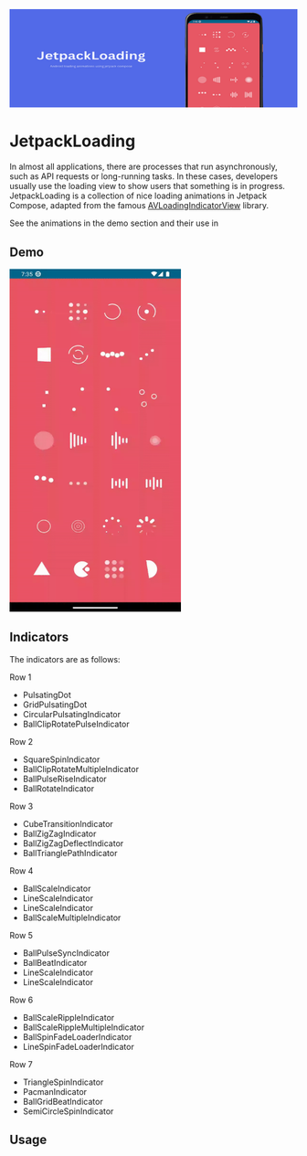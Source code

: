 ![Image Alt Text](screenshots/header.png)

# JetpackLoading

In almost all applications, there are processes that run asynchronously, such as API requests or long-running tasks. In these cases, developers usually use the loading view to show users that something is in progress.
JetpackLoading is a collection of nice loading animations in Jetpack Compose, adapted from the famous [AVLoadingIndicatorView](https://github.com/HarlonWang/AVLoadingIndicatorView) library.

See the animations in the demo section and their use in 


## Demo
<img src="screenshots/screenshot.gif" alt="GIF 1" width="300" height="600">

##  Indicators

The indicators are as follows:

Row 1
 - PulsatingDot
 - GridPulsatingDot
 - CircularPulsatingIndicator
 - BallClipRotatePulseIndicator

 Row 2
 - SquareSpinIndicator
 - BallClipRotateMultipleIndicator
 - BallPulseRiseIndicator
 - BallRotateIndicator

  Row 3
 - CubeTransitionIndicator
 - BallZigZagIndicator
 - BallZigZagDeflectIndicator
 - BallTrianglePathIndicator

Row 4
 - BallScaleIndicator
 - LineScaleIndicator
 - LineScaleIndicator
 - BallScaleMultipleIndicator

Row 5
 - BallPulseSyncIndicator
 - BallBeatIndicator
 - LineScaleIndicator
 - LineScaleIndicator

 Row 6
 - BallScaleRippleIndicator
 - BallScaleRippleMultipleIndicator
 - BallSpinFadeLoaderIndicator
 - LineSpinFadeLoaderIndicator

  Row 7
 - TriangleSpinIndicator
 - PacmanIndicator
 - BallGridBeatIndicator
 - SemiCircleSpinIndicator

##  Usage

